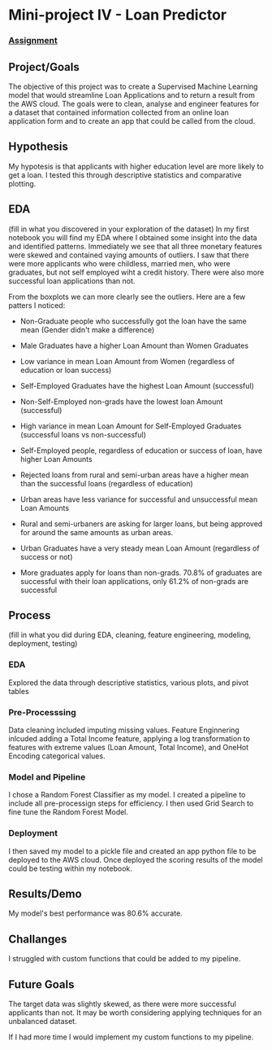 # Mini-project IV - Loan Predictor

### [Assignment](assignment.md)

## Project/Goals
The objective of this project was to create a Supervised Machine Learning model that would streamline Loan Applications and to return a result from the AWS cloud. The goals were to clean, analyse and engineer features for a dataset that contained information collected from an online loan application form and to create an app that could be called from the cloud.

## Hypothesis
My hypotesis is that applicants with higher education level are more likely to get a loan. I tested this through descriptive statistics and comparative plotting.

## EDA 
(fill in what you discovered in your exploration of the dataset)
In my first notebook you will find my EDA where I obtained some insight into the data and identified patterns. Immediately we see that all three monetary features were skewed and contained vaying amounts of outliers. I saw that there were more applicants who were childless, married men, who were graduates, but not self employed wiht a credit history. There were also more successful loan applications than not.

From the boxplots we can more clearly see the outliers. Here are a few patters I noticed:
- Non-Graduate people who successfully got the loan have the same mean (Gender didn't make a difference)
- Male Graduates have a higher Loan Amount than Women Graduates
- Low variance in mean Loan Amount from Women (regardless of education or loan success)

- Self-Employed Graduates have the highest Loan Amount (successful)
- Non-Self-Employed non-grads have the lowest loan Amount (successful)
- High variance in mean Loan Amount for Self-Employed Graduates (successful loans vs non-successful)
- Self-Employed people, regardless of education or success of loan, have higher Loan Amounts

- Rejected loans from rural and semi-urban areas have a higher mean than the successful loans (regardless of education)
- Urban areas have less variance for successful and unsuccessful mean Loan Amounts
- Rural and semi-urbaners are asking for larger loans, but being approved for around the same amounts as urban areas.

- Urban Graduates have a very steady mean Loan Amount (regardless of success or not)

- More graduates apply for loans than non-grads. 70.8% of graduates are successful with their loan applications, only 61.2% of non-grads are successful

## Process
(fill in what you did during EDA, cleaning, feature engineering, modeling, deployment, testing)
### EDA
Explored the data through descriptive statistics, various plots, and pivot tables
### Pre-Processsing
Data cleaning included imputing missing values. Feature Enginnering inlcuded adding a Total Income feature, applying a log transformation to features with extreme values (Loan Amount, Total Income), and OneHot Encoding categorical values. 
### Model and Pipeline
I chose a Random Forest Classifier as my model. I created a pipeline to include all pre-processign steps for efficiency. I then used Grid Search to fine tune the Random Forest Model.
### Deployment
I then saved my model to a pickle file and created an app python file to be deployed to the AWS cloud. Once deployed the scoring results of the model could be testing within my notebook. 

## Results/Demo
My model's best performance was 80.6% accurate. 

## Challanges 
I struggled with custom functions that could be added to my pipeline.

## Future Goals
The target data was slightly skewed, as there were more successful applicants than not. It may be worth considering applying techniques for an unbalanced dataset. 

If I had more time I would implement my custom functions to my pipeline.